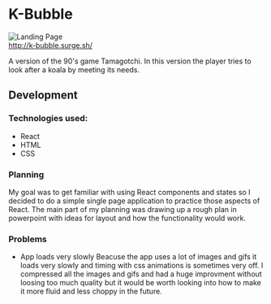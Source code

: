 # K-Bubble
![Landing Page](https://i.ibb.co/5s1jytQ/Screen-Shot-2020-12-04-at-7-41-24-am.png)  
http://k-bubble.surge.sh/

A version of the 90's game Tamagotchi. In this version the player tries to look after a koala by meeting its needs. 
## Development
### Technologies used:
- React
- HTML
- CSS

### Planning
My goal was to get familiar with using React components and states so I decided to do a simple single page application to practice those aspects of React. The main part of my planning was drawing up a rough plan in powerpoint with ideas for layout and how the functionality would work.

### Problems
- App loads very slowly
Beacuse the app uses a lot of images and gifs it loads very slowly and timing with css animations is sometimes very off. I compressed all the images and gifs and had a huge improvment without loosing too much quality but it would be worth looking into how to make it more fluid and less choppy in the future. 
